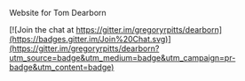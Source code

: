 Website for Tom Dearborn


[![Join the chat at https://gitter.im/gregoryrpitts/dearborn](https://badges.gitter.im/Join%20Chat.svg)](https://gitter.im/gregoryrpitts/dearborn?utm_source=badge&utm_medium=badge&utm_campaign=pr-badge&utm_content=badge)